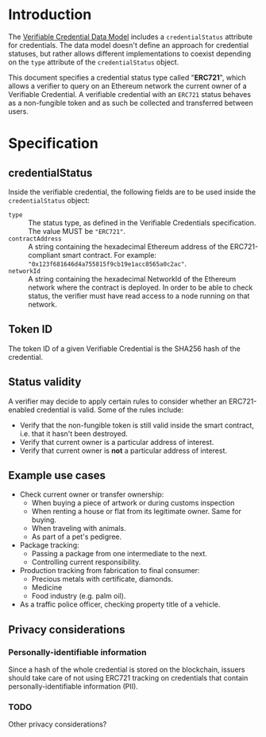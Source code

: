 # Introduction
The [Verifiable Credential Data Model](https://www.w3.org/TR/vc-data-model/) includes a `credentialStatus` attribute for credentials. The data model doesn't define an approach for credential statuses, but rather allows different implementations to coexist depending on the `type` attribute of the `credentialStatus` object.

This document specifies a credential status type called "**ERC721**", which allows a verifier to query on an Ethereum network the current owner of a Verifiable Credential. A verifiable credential with an `ERC721` status behaves as a non-fungible token and as such be collected and transferred between users.

# Specification

## credentialStatus

Inside the verifiable credential, the following fields are to be used inside the `credentialStatus` object:

<dl>
  <dt><code>type</code></dt>
  <dd>The status type, as defined in the Verifiable Credentials specification. The value MUST be <code>"ERC721"</code>.</dd>

  <dt><code>contractAddress</code></dt>
  <dd>A string containing the hexadecimal Ethereum address of the ERC721-compliant smart contract. For example: <code>"0x123f681646d4a755815f9cb19e1acc8565a0c2ac"</code>.</dd>

  <dt><code>networkId</code></dt>
  <dd>A string containing the hexadecimal NetworkId of the Ethereum network where the contract is deployed. In order to be able to check status, the verifier must have read access to a node running on that network.</dd>
</dl>

## Token ID

The token ID of a given Verifiable Credential is the SHA256 hash of the credential.

## Status validity

A verifier may decide to apply certain rules to consider whether an ERC721-enabled credential is valid. Some of the rules include:
- Verify that the non-fungible token is still valid inside the smart contract, i.e. that it hasn't been destroyed.
- Verify that current owner is a particular address of interest.
- Verify that current owner is **not** a particular address of interest.

## Example use cases

- Check current owner or transfer ownership:
  - When buying a piece of artwork or during customs inspection
  - When renting a house or flat from its legitimate owner. Same for buying.
  - When traveling with animals.
  - As part of a pet's pedigree.
- Package tracking:
  - Passing a package from one intermediate to the next.
  - Controlling current responsibility.
- Production tracking from fabrication to final consumer:
  - Precious metals with certificate, diamonds.
  - Medicine
  - Food industry (e.g. palm oil).
- As a traffic police officer, checking property title of a vehicle.

## Privacy considerations

### Personally-identifiable information
Since a hash of the whole credential is stored on the blockchain, issuers should take care of not using ERC721 tracking on credentials that contain personally-identifiable information (PII).

### TODO
Other privacy considerations?